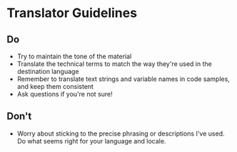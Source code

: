 # Translator Guidelines

## Do
* Try to maintain the tone of the material
* Translate the technical terms to match the way they're used in the destination language
* Remember to translate text strings and variable names in code samples, and keep them consistent
* Ask questions if you're not sure!

## Don't
* Worry about sticking to the precise phrasing or descriptions I've used. Do what seems right for your language and locale.